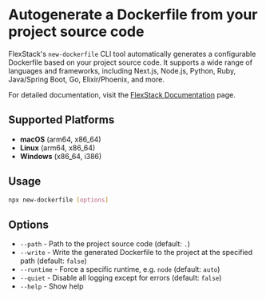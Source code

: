 # Autogenerate a Dockerfile from your project source code

FlexStack's `new-dockerfile` CLI tool automatically generates a configurable Dockerfile based on your project source code. 
It supports a wide range of languages and frameworks, including Next.js, Node.js, Python, Ruby, Java/Spring Boot, Go, 
Elixir/Phoenix, and more.

For detailed documentation, visit the [FlexStack Documentation](https://flexstack.com/docs/languages-and-frameworks/autogenerate-dockerfile) page.

## Supported Platforms

- **macOS** (arm64, x86_64)
- **Linux** (arm64, x86_64)
- **Windows** (x86_64, i386)

## Usage

```bash
npx new-dockerfile [options]
```

## Options

- `--path` - Path to the project source code (default: `.`)
- `--write` - Write the generated Dockerfile to the project at the specified path (default: `false`)
- `--runtime` - Force a specific runtime, e.g. `node` (default: `auto`)
- `--quiet` - Disable all logging except for errors (default: `false`)
- `--help` - Show help